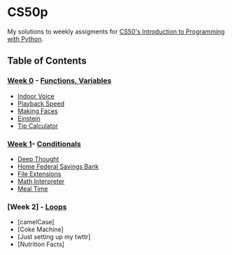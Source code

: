 # CS50p
My solutions to weekly assigments for [CS50's Introduction to Programming with Python](https://cs50.harvard.edu/python/2022/).
## Table of Contents
### [Week 0](/Week%200%20-%20Functions) - [Functions, Variables](https://cs50.harvard.edu/python/2022/weeks/0/)
* [Indoor Voice](/Week%200%20-%20Functions/indoor.py)
* [Playback Speed](/Week%200%20-%20Functions/playback.py)
* [Making Faces](/Week%200%20-%20Functions/faces.py)
* [Einstein](/Week%200%20-%20Functions/einstein.py)
* [Tip Calculator](/Week%200%20-%20Functions/tip.py)

### [Week 1](/Week%201%20-%20Conditionals)- [Conditionals](https://cs50.harvard.edu/python/2022/weeks/1/)
* [Deep Thought](/Week%201%20-%20Conditionals/deep.py)
* [Home Federal Savings Bank](/Week%201%20-%20Conditionals/bank.py)
* [File Extensions](/Week%201%20-%20Conditionals/extensions.py)
* [Math Interpreter](/Week%201%20-%20Conditionals/interpreter.py)
* [Meal Time](/Week%201%20-%20Conditionals/meal.py)

### [Week 2] - [Loops](https://cs50.harvard.edu/python/2022/weeks/2/)
* [camelCase]
* [Coke Machine]
* [Just setting up my twttr]
* [Nutrition Facts]
